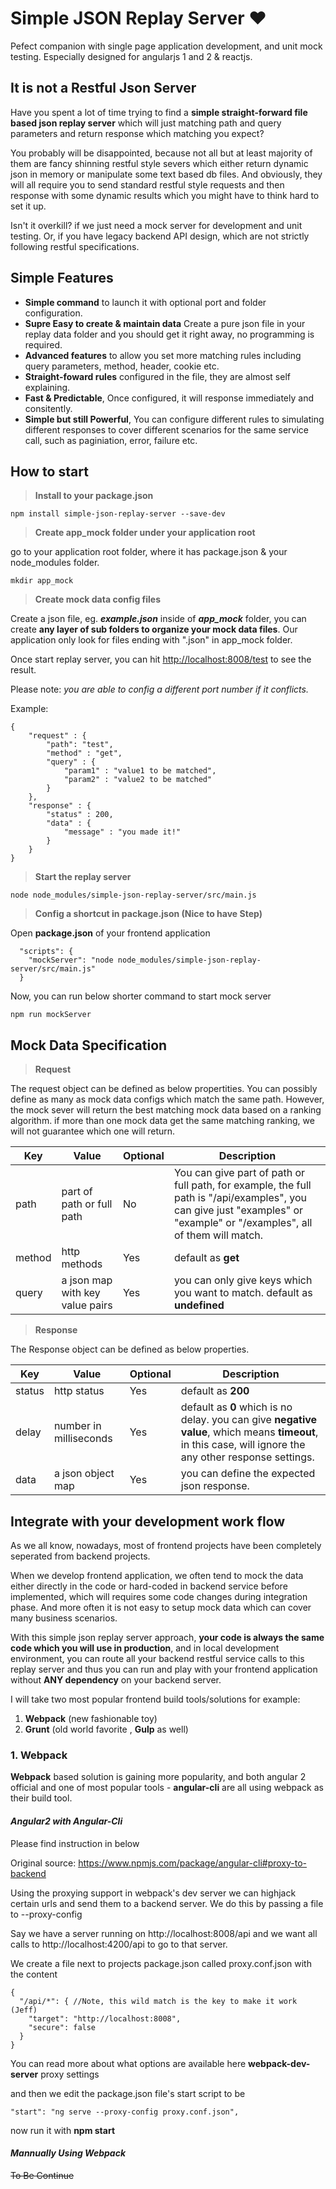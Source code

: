 # Simple JSON Replay Server ❤️
Pefect companion with single page application development, and unit mock testing. Especially designed for angularjs 1 and 2 & reactjs.

## It is not a Restful Json Server
Have you spent a lot of time trying to find a **simple straight-forward file based json replay server** which will just matching path and query parameters and return response which matching you expect?

You probably will be disappointed, because not all but at least majority of them are fancy shinning restful style severs which either return dynamic json in memory or manipulate some text based db files. And obviously, they will all require you to send standard restful style requests and then response with some dynamic results which you might have to think hard to set it up.

Isn't it overkill? if we just need a mock server for development and unit testing.
Or, if you have legacy backend API design, which are not strictly following restful specifications.

## Simple Features

 * **Simple command** to launch it with optional port and folder configuration.
 * **Supre Easy to create & maintain data** Create a pure json file in your replay data folder and you should get it right away, no programming is required.
 * **Advanced features** to allow you set more matching rules including query parameters, method, header, cookie etc. 
 * **Straight-foward rules** configured in the file, they are almost self explaining.
 * **Fast & Predictable**, Once configured, it will response immediately and consitently.
 * **Simple but still Powerful**, You can configure different rules to simulating different responses to cover different scenarios for the same service call, such as paginiation, error, failure etc.
  

## How to start 

> **Install to your package.json**
 
```
npm install simple-json-replay-server --save-dev
``` 


>  **Create app_mock folder under your application root**
 
 go to your application root folder, where it has package.json & your node_modules folder.
 
```
mkdir app_mock
```    


> **Create mock data config files**    

Create a json file, eg. **_example.json_** inside of **_app_mock_** folder, you can create **any layer of sub folders to organize your mock data files**. Our application only look for files ending with ".json" in app_mock folder.

Once start replay server, you can hit <http://localhost:8008/test> to see the result.

Please note: _you are able to config a different port number if it conflicts._

Example: 


```
{
    "request" : {
        "path": "test",
        "method" : "get",
        "query" : {
            "param1" : "value1 to be matched",
            "param2" : "value2 to be matched"
        }
    },
    "response" : {
        "status" : 200,
        "data" : {
            "message" : "you made it!"
        }
    }
}
```  


> **Start the replay server**  
 
 ```
node node_modules/simple-json-replay-server/src/main.js
 ```

> **Config a shortcut in package.json (Nice to have Step)**

Open **package.json** of your frontend application
```
  "scripts": {
    "mockServer": "node node_modules/simple-json-replay-server/src/main.js"
  }
```  
Now, you can run below shorter command to start mock server

```
npm run mockServer
```


## Mock Data Specification

> **Request** 

The request object can be defined as below propertities.
You can possibly define as many as mock data configs which match the same path. However, the mock sever will return the best matching mock data based on a ranking algorithm. if more than one mock data get the same matching ranking, we will not guarantee which one will return.


Key | Value | Optional | Description
---------|----------|----------|---------
 path | part of path or full path | No | You can give part of path or full path, for example, the full path is "/api/examples", you can give just "examples" or "example" or "/examples", all of them will match.
 method | http methods | Yes | default as **get**
 query | a json map with key value pairs | Yes | you can only give keys which you want to match. default as **undefined**

> **Response** 

The Response object can be defined as below properties.

Key | Value | Optional | Description
---------|----------|----------|---------
 status | http status | Yes | default as **200**
 delay | number in milliseconds | Yes | default as **0** which is no delay. you can give **negative value**, which means **timeout**, in this case, will ignore the any other response settings.
 data | a json object map | Yes | you can define the expected json response.



## Integrate with your development work flow

As we all know, nowadays, most of frontend projects have been completely seperated from backend projects. 

When we develop frontend application, we often tend to mock the data either directly in the code or hard-coded in backend service before implemented, which will requires some code changes during integration phase. And more often it is not easy to setup mock data which can cover many business scenarios.

With this simple json replay server approach, **your code is always the same code which you will use in production**, and in local development environment, you can route all your backend restful service calls to this replay server and thus you can run and play with your frontend application without **ANY dependency** on your backend server.

I will take two most popular frontend build tools/solutions for example:

1. **Webpack** (new fashionable toy)
2. **Grunt**   (old world favorite , **Gulp** as well)


### **1. Webpack** 
**Webpack** based solution is gaining more popularity, and both angular 2 official and one of most popular tools - **angular-cli** are all using webpack as their build tool.


#### _Angular2 with Angular-Cli_

Please find instruction in below

Original source:
<https://www.npmjs.com/package/angular-cli#proxy-to-backend>

Using the proxying support in webpack's dev server we can highjack certain urls and send them to a backend server. We do this by passing a file to --proxy-config

Say we have a server running on http://localhost:8008/api and we want all calls to http://localhost:4200/api to go to that server.

We create a file next to projects package.json called proxy.conf.json with the content


```
{
  "/api/*": { //Note, this wild match is the key to make it work (Jeff)
    "target": "http://localhost:8008",
    "secure": false
  }
}
```

You can read more about what options are available here **webpack-dev-server** proxy settings

and then we edit the package.json file's start script to be

```
"start": "ng serve --proxy-config proxy.conf.json",
```

now run it with **npm start**

#### _Mannually Using Webpack_


~~To Be Continue~~